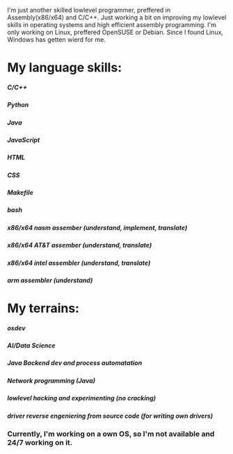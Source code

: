 I'm just another skilled lowlevel programmer, preffered in Assembly(x86/x64) and C/C++.
Just working a bit on improving my lowlevel skills in operating systems and high efficient assembly programming.
I'm only working on Linux, preffered OpenSUSE or Debian. Since I found Linux, Windows has getten wierd for me.

# My language skills:

##### C/C++
##### Python
##### Java
##### JavaScript
##### HTML
##### CSS
##### Makefile
##### bash
##### x86/x64 nasm assember (understand, implement, translate)
##### x86/x64 AT&T assember (understand, translate)
##### x86/x64 intel assembler (understand, translate)
##### arm assembler (understand)

# My terrains:

##### osdev
##### AI/Data Science
##### Java Backend dev and process automatation
##### Network programming (Java)
##### lowlevel hacking and experimenting (no cracking)
##### driver reverse engeniering from source code (for writing own drivers)


### Currently, I'm working on a own OS, so I'm not available and 24/7 working on it.
